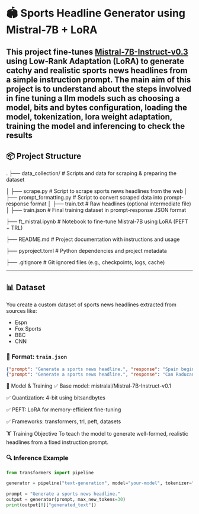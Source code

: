 # 🏟️ Sports Headline Generator using Mistral-7B + LoRA

This project fine-tunes [Mistral-7B-Instruct-v0.3](https://huggingface.co/mistralai/Mistral-7B-Instruct-v0.3) using Low-Rank Adaptation (LoRA) to generate **catchy and realistic sports news headlines** from a simple instruction prompt.
The main aim of this project is to understand about the steps involved in fine tuning a llm models such as choosing a model, bits and bytes configuration, loading the model, tokenization, lora weight adaptation, training the model and inferencing to check the results
---

## 📦 Project Structure
.
├── data_collection/   # Scripts and data for scraping & preparing the dataset

│   ├── scrape.py                   # Script to scrape sports news headlines from the web
│   ├── prompt_formatting.py        # Script to convert scraped data into prompt-response format
│   ├── train.txt                   # Raw headlines (optional intermediate file)
│   ├── train.json                  # Final training dataset in prompt-response JSON format

├── ft_mistral.ipynb               # Notebook to fine-tune Mistral-7B using LoRA (PEFT + TRL)

├── README.md                      # Project documentation with instructions and usage

├── pyproject.toml                 # Python dependencies and project metadata

├── .gitignore                     # Git ignored files (e.g., checkpoints, logs, cache)



---

## 📊 Dataset

You create a custom dataset of sports news headlines extracted from sources like:

- Espn
- Fox Sports
- BBC
- CNN

### 🔧 Format: `train.json`

```json
{"prompt": "Generate a sports news headline.", "response": "Spain begin Euro 2025 campaign by thrashing Portugal"}
{"prompt": "Generate a sports news headline.", "response": "Can Raducanu bridge gap to world's best Sabalenka?"}
```


🧠 Model & Training
✅ Base model: mistralai/Mistral-7B-Instruct-v0.1

✅ Quantization: 4-bit using bitsandbytes

✅ PEFT: LoRA for memory-efficient fine-tuning

✅ Frameworks: transformers, trl, peft, datasets

🏋️ Training Objective
To teach the model to generate well-formed, realistic headlines from a fixed instruction prompt.


### 🔍 Inference Example

```python
from transformers import pipeline

generator = pipeline("text-generation", model="your-model", tokenizer="your-tokenizer")

prompt = "Generate a sports news headline."
output = generator(prompt, max_new_tokens=30)
print(output[0]["generated_text"])

